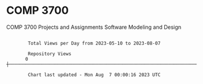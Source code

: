 # COMP 3700
COMP 3700 Projects and Assignments
Software Modeling and Design

```

        Total Views per Day from 2023-05-10 to 2023-08-07

        Repository Views
       0 ┼─────────────────────────────────────────────────────────────────────────────────────────

        Chart last updated - Mon Aug  7 00:00:16 2023 UTC
        
```
